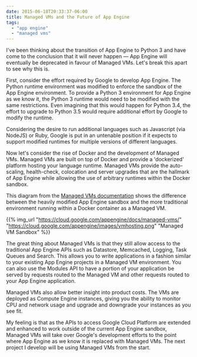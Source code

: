 ```yaml
---
date: 2015-06-18T20:33:37-06:00
title: Managed VMs and the Future of App Engine
tags: 
  - "app engine"
  - "managed vms"
---
```


I've been thinking about the transition of App Engine to Python 3 and have come
to the conclusion that it will never happen — App Engine will eventually be
deprecated in favour of Managed VMs. Let's break this apart to see why this is.

First, consider the effort required by Google to develop App Engine. The Python
runtime environment was modified to enforce the sandbox of the App
Engine environment. To provide a Python 3 environment for App Engine as we know
it, the Python 3 runtime would need to be modified with the same restrictions.
Even imagining that this would happen for Python 3.4, the effort to upgrade to
Python 3.5 would require additional effort by Google to modify the runtime.

Considering the desire to run additional languages such as Javascript (via
NodeJS) or Ruby, Google is put in an untenable position if it expects to
support modified runtimes for multiple versions of different languages. 

Now let's consider the rise of Docker and the development of Managed VMs.
Managed VMs are built on top of Docker and provide a 'dockerized' platform
hosting your language runtime. Managed VMs provide the auto-scaling,
health-check, colocation and server upgrades that are the hallmark of App Engine while
allowing the use of arbitrary runtimes within the Docker sandbox.

This diagram from the [Managed VMs documentation](https://cloud.google.com/appengine/docs/managed-vms/) 
shows the difference between the heavily modified App Engine sandbox and the
more traditional environment running within a Docker container as a Managed VM.

{{% img_url "https://cloud.google.com/appengine/docs/managed-vms/" "https://cloud.google.com/appengine/images/vmhosting.png" "Managed VM Sandbox" %}}

The great thing about Managed VMs is that they still allow access to the
traditional App Engine APIs such as Datastore, Memcached, Logging, Task Queues
and Search. This allows you to write applications in a fashion similar to your
existing App Engine projects in a Managed VM environment. You can also use the
Modules API to have a portion of your application be served by requests routed
to the Managed VM and other requests routed to your App Engine application.

Managed VMs also allow better insight into product costs. The VMs are deployed
as Compute Engine instances, giving you the ability to monitor CPU and network
usage and upgrade and downgrade your instances as you see fit.

My feeling is that as the APIs to access Google Cloud Platform are extended and
enhanced to work outside of the current App Engine sandbox, Managed VMs will
take over Google's development efforts to the point where App Engine as we know
it is replaced with Managed VMs. The next project I develop will be using
Managed VMs from the start.
